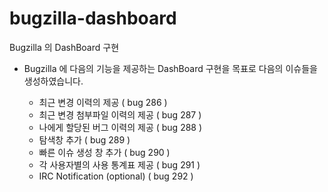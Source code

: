 bugzilla-dashboard
==================

Bugzilla 의 DashBoard 구현

* Bugzilla 에 다음의 기능을 제공하는 DashBoard 구현을 목표로
   다음의 이슈들을 생성하였습니다.

   - 최근 변경 이력의 제공 ( bug 286 )
   - 최근 변경 첨부파일 이력의 제공 ( bug 287 )
   - 나에게 할당된 버그 이력의 제공 ( bug 288 )
   - 탐색창 추가 ( bug 289 )
   - 빠른 이슈 생성 창 추가 ( bug 290 )
   - 각 사용자별의 사용 통계표 제공 ( bug 291 )
   - IRC Notification (optional) ( bug 292 )
